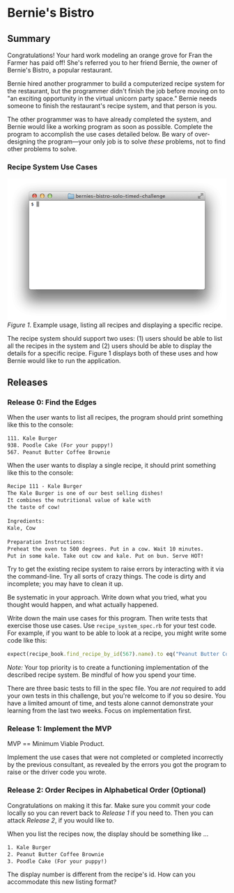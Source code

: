 # Bernie's Bistro


## Summary
Congratulations! Your hard work modeling an orange grove for Fran the Farmer has paid off! She's referred you to her friend Bernie, the owner of Bernie's Bistro, a popular restaurant.

Bernie hired another programmer to build a computerized recipe system for the restaurant, but the programmer didn't finish the job before moving on to "an exciting opportunity in the virtual unicorn party space." Bernie needs someone to finish the restaurant's recipe system, and that person is you.

The other programmer was to have already completed the system, and Bernie would like a working program as soon as possible.  Complete the program to accomplish the use cases detailed below. Be wary of over-designing the program—your only job is to solve *these* problems, not to find other problems to solve.


### Recipe System Use Cases
![required use cases](readme-assets/required-animation.gif)  
*Figure 1*. Example usage, listing all recipes and displaying a specific recipe.

The recipe system should support two uses:  (1) users should be able to list all the recipes in the system and (2) users should be able to display the details for a specific recipe.  Figure 1 displays both of these uses and how Bernie would like to run the application.


## Releases
### Release 0: Find the Edges

When the user wants to list all recipes, the program should print something like this to the console:

```
111. Kale Burger
938. Poodle Cake (For your puppy!)
567. Peanut Butter Coffee Brownie
```

When the user wants to display a single recipe, it should print something like this to the console:

```
Recipe 111 - Kale Burger 
The Kale Burger is one of our best selling dishes!
It combines the nutritional value of kale with
the taste of cow!

Ingredients:
Kale, Cow

Preparation Instructions:
Preheat the oven to 500 degrees. Put in a cow. Wait 10 minutes.
Put in some kale. Take out cow and kale. Put on bun. Serve HOT!
```


Try to get the existing recipe system to raise errors by interacting with it via the command-line. Try all sorts of crazy things. The code is dirty and incomplete; you may have to clean it up.

Be systematic in your approach. Write down what you tried, what you thought would happen, and what actually happened.

Write down the main use cases for this program.  Then write tests that exercise those use cases. Use `recipe_system_spec.rb` for your test code.  For example, if you want to be able to look at a recipe, you might write some code like this:

```ruby
expect(recipe_book.find_recipe_by_id(567).name).to eq("Peanut Butter Coffee Brownie")
```


*Note:*  Your top priority is to create a functioning implementation of the described recipe system. Be mindful of how you spend your time.

There are three basic tests to fill in the spec file.  You are _not_ required to add your own tests in this challenge, but you're welcome to if you so desire. You have a limited amount of time, and tests alone cannot demonstrate your learning from the last two weeks. Focus on implementation first.


### Release 1: Implement the MVP
MVP == Minimum Viable Product.

Implement the use cases that were not completed or completed incorrectly by the previous consultant, as revealed by the errors you got the program to raise or the driver code you wrote.


### Release 2: Order Recipes in Alphabetical Order (Optional)
Congratulations on making it this far. Make sure you commit your code locally so you can revert back to *Release 1* if you need to. Then you can attack *Release 2*, if you would like to.

When you list the recipes now, the display should be something like ...

```
1. Kale Burger
2. Peanut Butter Coffee Brownie
3. Poodle Cake (For your puppy!)
```

The display number is different from the recipe's id.  How can you accommodate this new listing format?
